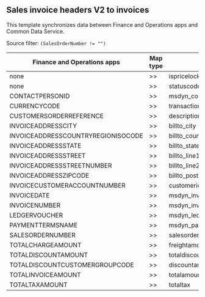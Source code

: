 ## Sales invoice headers V2 to invoices

This template synchronizes data between Finance and Operations apps and Common Data Service.

Source filter: `(SalesOrderNumber != "")`

Finance and Operations apps | Map type | Customer engagement apps | Default value
---|---|---|---
none | >> | ispricelocked | False
none | >> | statuscode | 4
CONTACTPERSONID | >> | msdyn_contactperson.msdyn_contactpersonid | 
CURRENCYCODE | >> | transactioncurrencyid.isocurrencycode | 
CUSTOMERSORDERREFERENCE | >> | description | 
INVOICEADDRESSCITY | >> | billto_city | 
INVOICEADDRESSCOUNTRYREGIONISOCODE | >> | billto_country | 
INVOICEADDRESSSTATE | >> | billto_stateorprovince | 
INVOICEADDRESSSTREET | >> | billto_line1 | 
INVOICEADDRESSSTREETNUMBER | >> | billto_line2 | 
INVOICEADDRESSZIPCODE | >> | billto_postalcode | 
INVOICECUSTOMERACCOUNTNUMBER | >> | customerid.Account(accountnumber).Contact(msdyn_contactpersonid) | 
INVOICEDATE | >> | msdyn_invoicedate | 
INVOICENUMBER | >> | msdyn_invoicenumber | 
LEDGERVOUCHER | >> | msdyn_ledgervoucher | 
PAYMENTTERMSNAME | >> | msdyn_paymentterms.msdyn_name | 
SALESORDERNUMBER | >> | salesorderid.msdyn_salesordernumber | 
TOTALCHARGEAMOUNT | >> | freightamount | 
TOTALDISCOUNTAMOUNT | >> | totaldiscountamount | 
TOTALDISCOUNTCUSTOMERGROUPCODE | >> | discountamount | 
TOTALINVOICEAMOUNT | >> | totalamount | 
TOTALTAXAMOUNT | >> | totaltax | 

